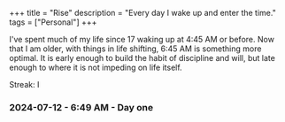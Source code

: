 +++
title = "Rise"
description = "Every day I wake up and enter the time."
tags = ["Personal"]
+++

I've spent much of my life since 17 waking up at 4:45 AM or before. Now that I am older, with things in life shifting, 6:45 AM is something more optimal. It is early enough to build the habit of discipline and will, but late enough to where it is not impeding on life itself.

Streak: I

### 2024-07-12 - 6:49 AM - Day one
